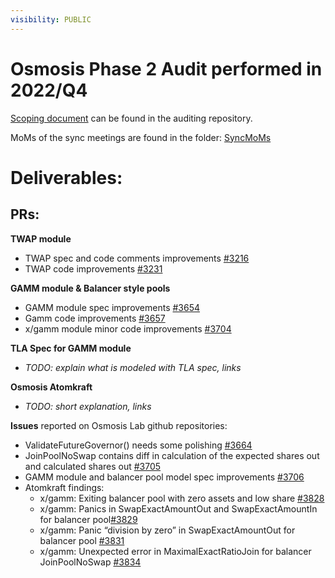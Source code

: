```yaml
---
visibility: PUBLIC
---
```



#  Osmosis Phase 2 Audit performed in 2022/Q4

[Scoping document](https://github.com/informalsystems/partnership-osmosis/blob/trunk/2022/Q4/Osmosis%20Phase2%20Project%20Plan.docx) can be found in the auditing repository.

MoMs of the sync meetings are found in the folder: [SyncMoMs](https://github.com/informalsystems/partnership-osmosis/tree/trunk/2022/Q4/SyncMoMs)

#  Deliverables:

 ## PRs: ##
 
**TWAP module**
 - TWAP spec and code comments improvements [#3216](https://github.com/osmosis-labs/osmosis/pull/3216)
 - TWAP code improvements [#3231](https://github.com/osmosis-labs/osmosis/pull/3231)
 
**GAMM module & Balancer style pools**
 - GAMM module spec improvements [#3654 ](https://github.com/osmosis-labs/osmosis/pull/3654)
 - Gamm code improvements [#3657](https://github.com/osmosis-labs/osmosis/pull/3657)
 - x/gamm module minor code improvements [#3704](https://github.com/osmosis-labs/osmosis/pull/3704) 
 
 
**TLA Spec for GAMM module**
- *TODO: explain what is modeled with TLA spec, links*
 
**Osmosis Atomkraft**
- *TODO: short explanation, links*

**Issues** reported on Osmosis Lab github repositories:
- ValidateFutureGovernor() needs some polishing [#3664](https://github.com/osmosis-labs/osmosis/issues/3664)
- JoinPoolNoSwap contains diff in calculation of the expected shares out and calculated shares out [#3705](https://github.com/osmosis-labs/osmosis/issues/3705)
- GAMM module and balancer pool model spec improvements [#3706](https://github.com/osmosis-labs/osmosis/issues/3706)
- Atomkraft findings:
  - x/gamm: Exiting balancer pool with zero assets and low share [#3828](https://github.com/osmosis-labs/osmosis/issues/3828)
  - x/gamm: Panics in SwapExactAmountOut and SwapExactAmountIn for balancer pool[#3829](https://github.com/osmosis-labs/osmosis/issues/3829)
  - x/gamm: Panic “division by zero” in SwapExactAmountOut for balancer pool [#3831](https://github.com/osmosis-labs/osmosis/issues/3831)
  - x/gamm: Unexpected error in MaximalExactRatioJoin for balancer JoinPoolNoSwap [#3834](https://github.com/osmosis-labs/osmosis/issues/3834)
 

 



